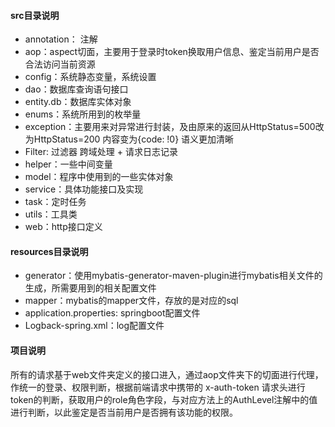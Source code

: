 #### src目录说明

- annotation： 注解
- aop：aspect切面，主要用于登录时token换取用户信息、鉴定当前用户是否合法访问当前资源
- config：系统静态变量，系统设置
- dao：数据库查询语句接口
- entity.db：数据库实体对象
- enums：系统所用到的枚举量
- exception：主要用来对异常进行封装，及由原来的返回从HttpStatus=500改为HttpStatus=200 内容变为{code: !0} 语义更加清晰
- Filter: 过滤器  跨域处理 + 请求日志记录
- helper：一些中间变量
- model：程序中使用到的一些实体对象
- service：具体功能接口及实现
- task：定时任务
- utils：工具类
- web：http接口定义



#### resources目录说明
- generator：使用mybatis-generator-maven-plugin进行mybatis相关文件的生成，所需要用到的相关配置文件
- mapper：mybatis的mapper文件，存放的是对应的sql
- application.properties: springboot配置文件 
- Logback-spring.xml：log配置文件



#### 项目说明

所有的请求基于web文件夹定义的接口进入，通过aop文件夹下的切面进行代理，作统一的登录、权限判断，根据前端请求中携带的 x-auth-token 请求头进行token的判断，获取用户的role角色字段，与对应方法上的AuthLevel注解中的值进行判断，以此鉴定是否当前用户是否拥有该功能的权限。